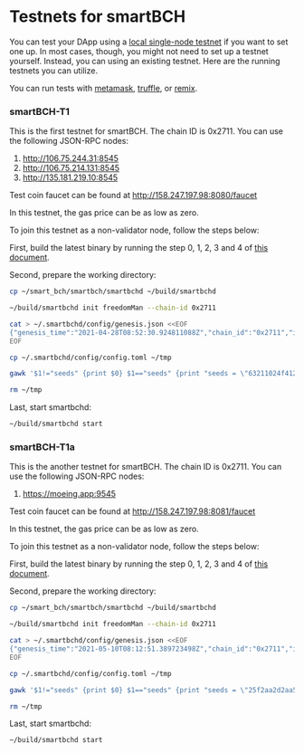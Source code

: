 # Testnets for smartBCH

You can test your DApp using a [local single-node testnet](deverlopers-guide/runsinglenode.md) if you want to set one up. In most cases, though, you might not need to set up a testnet yourself. Instead, you can using an existing testnet. Here are the running testnets you can utilize.

You can run tests with [metamask](deverlopers-guide/test-using-metamask.md), [truffle](deverlopers-guide/deploy-contract-using-truffle.md), or [remix](deverlopers-guide/deploy-contract-using-remix.md).


### smartBCH-T1

This is the first testnet for smartBCH. The chain ID is 0x2711. You can use the following JSON-RPC nodes:

1. http://106.75.244.31:8545
2. http://106.75.214.131:8545
3. http://135.181.219.10:8545

Test coin faucet can be found at http://158.247.197.98:8080/faucet

In this testnet, the gas price can be as low as zero.

To join this testnet as a non-validator node, follow the steps below:

First, build the latest binary by running the step 0, 1, 2, 3 and 4 of [this document](deverlopers-guide/runsinglenode.md).

Second, prepare the working directory:

```bash
cp ~/smart_bch/smartbch/smartbchd ~/build/smartbchd

~/build/smartbchd init freedomMan --chain-id 0x2711

cat > ~/.smartbchd/config/genesis.json <<EOF
{"genesis_time":"2021-04-28T08:52:30.924811088Z","chain_id":"0x2711","initial_height":"1","consensus_params":{"block":{"max_bytes":"22020096","max_gas":"-1","time_iota_ms":"1000"},"evidence":{"max_age_num_blocks":"100000","max_age_duration":"172800000000000","max_bytes":"1048576"},"validator":{"pub_key_types":["ed25519"]},"version":{}},"app_hash":"","app_state":{"validators":[{"Address":[131,177,226,38,142,151,109,20,205,231,194,59,170,148,136,116,4,254,113,161],"Pubkey":[216,67,236,41,175,121,7,192,158,182,170,217,10,110,107,227,136,73,179,237,32,89,47,137,235,159,143,117,10,4,205,166],"RewardTo":[0,0,0,0,0,0,0,0,0,0,0,0,0,0,0,0,0,0,0,0],"VotingPower":10,"Introduction":"genesis_validator","StakedCoins":[0,0,0,0,0,0,0,0,0,0,0,0,0,0,0,0,0,0,0,0,0,0,0,54,53,201,173,197,222,160,0,0],"IsRetiring":false},{"Address":[77,107,212,170,94,71,12,121,49,45,142,134,13,33,235,187,35,24,138,28],"Pubkey":[9,59,7,178,72,63,73,82,107,168,156,253,25,170,107,35,79,46,81,231,61,155,95,29,164,45,228,103,53,119,136,48],"RewardTo":[0,0,0,0,0,0,0,0,0,0,0,0,0,0,0,0,0,0,0,0],"VotingPower":1,"Introduction":"genesis_validator","StakedCoins":[0,0,0,0,0,0,0,0,0,0,0,0,0,0,0,0,0,0,0,0,0,0,0,54,53,201,173,197,222,160,0,0],"IsRetiring":false},{"Address":[59,65,43,120,81,44,91,200,255,60,222,186,33,102,94,22,34,52,199,115],"Pubkey":[27,215,102,227,235,52,63,129,170,212,140,91,27,61,3,146,116,113,4,211,15,195,76,160,25,34,5,178,87,189,241,196],"RewardTo":[0,0,0,0,0,0,0,0,0,0,0,0,0,0,0,0,0,0,0,0],"VotingPower":1,"Introduction":"genesis_validator","StakedCoins":[0,0,0,0,0,0,0,0,0,0,0,0,0,0,0,0,0,0,0,0,0,0,0,54,53,201,173,197,222,160,0,0],"IsRetiring":false}],"alloc":{"0x83b1e2268e976d14cde7c23baa94887404fe71a1":{"balance":"0x204fce5e3e25026110000000","secretKey":"0x37929f578acf92f58f14c5b9cd45ff28c2868c2ba194620238f25d354926a287"}}}}
EOF

cp ~/.smartbchd/config/config.toml ~/tmp

gawk '$1!="seeds" {print $0} $1=="seeds" {print "seeds = \"63211024f412d931521b1b64e2606510c13b3f64@139.180.189.205:26656,4c81dfb478831d006411769db2939f39a85058ec@45.32.38.25:26656,6b30dd5a93b343f1e1804caf06d027c31e3f442f@158.247.197.98:26656,bb298794e8fd14e7eccd97a99915291743e591e4@106.75.244.31:26656,bb298794e8fd14e7eccd97a99915291743e591e4@106.75.244.31:26656,2533226d85037357b933c77db179badb0d00898c@106.75.214.131:26656,6e278aebce4e5b00ebf261d996f8e46fea134738@47.242.105.251:26656\""}' ~/tmp > ~/.smartbchd/config/config.toml

rm ~/tmp
```

Last, start smartbchd:

```bash
~/build/smartbchd start
```

### smartBCH-T1a

This is the another testnet for smartBCH. The chain ID is 0x2711. You can use the following JSON-RPC nodes:

1. https://moeing.app:9545

Test coin faucet can be found at http://158.247.197.98:8081/faucet

In this testnet, the gas price can be as low as zero.

To join this testnet as a non-validator node, follow the steps below:

First, build the latest binary by running the step 0, 1, 2, 3 and 4 of [this document](deverlopers-guide/runsinglenode.md).

Second, prepare the working directory:

```bash
cp ~/smart_bch/smartbch/smartbchd ~/build/smartbchd

~/build/smartbchd init freedomMan --chain-id 0x2711

cat > ~/.smartbchd/config/genesis.json <<EOF
{"genesis_time":"2021-05-10T08:12:51.389723498Z","chain_id":"0x2711","initial_height":"1","consensus_params":{"block":{"max_bytes":"22020096","max_gas":"-1","time_iota_ms":"1000"},"evidence":{"max_age_num_blocks":"100000","max_age_duration":"172800000000000","max_bytes":"1048576"},"validator":{"pub_key_types":["ed25519"]},"version":{}},"app_hash":"","app_state":{"validators":[{"Address":[131,177,226,38,142,151,109,20,205,231,194,59,170,148,136,116,4,254,113,161],"Pubkey":[128,218,60,236,176,123,26,23,186,131,84,63,104,104,11,183,111,237,49,149,183,180,131,161,47,166,241,210,164,50,68,205],"RewardTo":[0,0,0,0,0,0,0,0,0,0,0,0,0,0,0,0,0,0,0,0],"VotingPower":1,"Introduction":"genesis_validator","StakedCoins":[0,0,0,0,0,0,0,0,0,0,0,0,0,0,0,0,0,0,0,0,0,0,0,54,53,201,173,197,222,160,0,0],"IsRetiring":false}],"alloc":{"0x83b1e2268e976d14cde7c23baa94887404fe71a1":{"balance":"0x204fce5e3e25026110000000","secretKey":"0x37929f578acf92f58f14c5b9cd45ff28c2868c2ba194620238f25d354926a287"}}}}
EOF

cp ~/.smartbchd/config/config.toml ~/tmp

gawk '$1!="seeds" {print $0} $1=="seeds" {print "seeds = \"25f2aa2d2aa5b09f1867ab88ff3e284e035ab511@158.247.192.195:26656\""}' ~/tmp > ~/.smartbchd/config/config.toml

rm ~/tmp
```

Last, start smartbchd:

```bash
~/build/smartbchd start
```